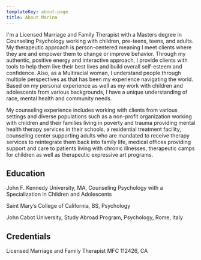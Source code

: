 ```yaml
---
templateKey: about-page
title: About Marina
---
```

I'm a Licensed Marriage and Family Therapist with a Masters degree in Counseling Psychology working with children, pre-teens, teens, and adults. My therapeutic approach is person-centered meaning I meet clients where they are and empower them to change or improve behavior. Through my authentic, positive energy and interactive approach, I provide clients with tools to help them live their best lives and build overall self-esteem and confidence. Also, as a Multiracial woman, I understand people through multiple perspectives as that has been my experience navigating the world. Based on my personal experience as well as my work with children and adolescents from various backgrounds, I have a unique understanding of race, mental health and community needs.

My counseling experience includes working with clients from various settings and diverse populations such as a non-profit organization working with children and their families living in poverty and trauma providing mental health therapy services in their schools, a residential treatment facility, counseling center supporting adults who are mandated to receive therapy services to reintegrate them back into family life, medical offices providing support and care to patients living with chronic illnesses, therapeutic camps for children as well as therapeutic expressive art programs.

## Education

John F. Kennedy University, MA, Counseling Psychology with a Specialization in Children and Adolescents

Saint Mary’s College of California, BS, Psychology

John Cabot University, Study Abroad Program, Psychology, Rome, Italy

## Credentials

Licensed Marriage and Family Therapist MFC 112426, CA
